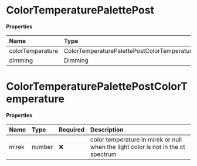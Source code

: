 # ColorTemperaturePalettePost

**Properties**

| Name             | Type                                        | Required | Description |
| :--------------- | :------------------------------------------ | :------- | :---------- |
| colorTemperature | ColorTemperaturePalettePostColorTemperature | ❌       |             |
| dimming          | Dimming                                     | ❌       |             |

# ColorTemperaturePalettePostColorTemperature

**Properties**

| Name  | Type   | Required | Description                                                                       |
| :---- | :----- | :------- | :-------------------------------------------------------------------------------- |
| mirek | number | ❌       | color temperature in mirek or null when the light color is not in the ct spectrum |
